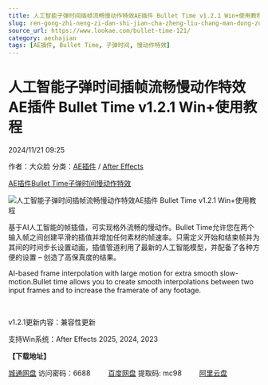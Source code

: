 ```yaml
---
title: 人工智能子弹时间插帧流畅慢动作特效AE插件 Bullet Time v1.2.1 Win+使用教程
slug: ren-gong-zhi-neng-zi-dan-shi-jian-cha-zheng-liu-chang-man-dong-zuo-te-xiao-aecha-jian-bullet-time-v1-2-1-win-shi-yong-jiao-cheng
source_url: https://www.lookae.com/bullet-time-121/
category: aechajian
tags: [AE插件, Bullet Time, 子弹时间, 慢动作特效]
---
```

# 人工智能子弹时间插帧流畅慢动作特效AE插件 Bullet Time v1.2.1 Win+使用教程

2024/11/21 09:25

作者：大众脸
分类：[AE插件](https://www.lookae.com/after-effects/aechajian/) / [After Effects](https://www.lookae.com/after-effects/)

[AE插件](https://www.lookae.com/tag/ae%e6%8f%92%e4%bb%b6/)[Bullet Time](https://www.lookae.com/tag/bullet-time/)[子弹时间](https://www.lookae.com/tag/%e5%ad%90%e5%bc%b9%e6%97%b6%e9%97%b4/)[慢动作特效](https://www.lookae.com/tag/%e6%85%a2%e5%8a%a8%e4%bd%9c%e7%89%b9%e6%95%88/)

![人工智能子弹时间插帧流畅慢动作特效AE插件 Bullet Time v1.2.1 Win+使用教程](https://www.lookae.com/wp-content/uploads/2024/07/Bullet-Time.jpg "人工智能子弹时间插帧流畅慢动作特效AE插件 Bullet Time v1.2.1 Win+使用教程-LookAE.com")

基于AI人工智能的帧插值，可实现格外流畅的慢动作。Bullet Time允许您在两个输入帧之间创建平滑的插值并增加任何素材的帧速率。只需定义开始和结束帧并为其间的时间步长设置动画，插值管道利用了最新的人工智能模型，并配备了各种方便的设置 – 创造了高保真度的结果。

AI-based frame interpolation with large motion for extra smooth slow-motion.Bullet time allows you to create smooth interpolations between two input frames and to increase the framerate of any footage.

[﻿﻿﻿](http://cloud.video.taobao.com/play/u/null/p/1/e/6/t/1/471718272259.mp4)

v1.2.1更新内容：兼容性更新

支持Win系统：After Effects 2025, 2024, 2023

**【下载地址】**

[城通网盘](https://url70.ctfile.com/f/2827370-1428360919-36cdd3?p=4431) 访问密码：6688         [百度网盘](https://pan.baidu.com/s/1q-eqL0tHONt3tzWjS8qjnA?pwd=mc98) 提取码: mc98         [阿里云盘](https://www.alipan.com/s/3fmiEYxPWeL)
